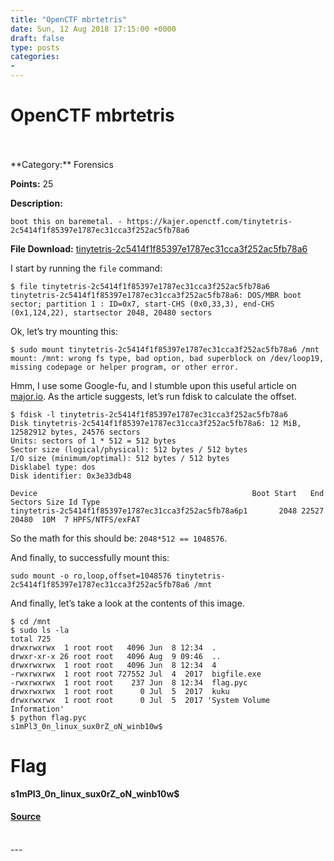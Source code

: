 ```yaml
---
title: "OpenCTF mbrtetris"
date: Sun, 12 Aug 2018 17:15:00 +0000
draft: false
type: posts
categories: 
- 
---
```

# OpenCTF mbrtetris

<br/>

<br/>
**Category:** Forensics

**Points:** 25

**Description:**

```
boot this on baremetal. - https://kajer.openctf.com/tinytetris-2c5414f1f85397e1787ec31cca3f252ac5fb78a6
```

**File Download:** [tinytetris-2c5414f1f85397e1787ec31cca3f252ac5fb78a6](https://aagallag.com/files/ctf_files/openctf/tinytetris-2c5414f1f85397e1787ec31cca3f252ac5fb78a6)

I start by running the `file` command:

```
$ file tinytetris-2c5414f1f85397e1787ec31cca3f252ac5fb78a6 
tinytetris-2c5414f1f85397e1787ec31cca3f252ac5fb78a6: DOS/MBR boot sector; partition 1 : ID=0x7, start-CHS (0x0,33,3), end-CHS (0x1,124,22), startsector 2048, 20480 sectors
```

Ok, let’s try mounting this:

```
$ sudo mount tinytetris-2c5414f1f85397e1787ec31cca3f252ac5fb78a6 /mnt
mount: /mnt: wrong fs type, bad option, bad superblock on /dev/loop19, missing codepage or helper program, or other error.
```

Hmm, I use some Google-fu, and I stumble upon this useful article on [major.io](https://major.io/2010/12/14/mounting-a-raw-partition-file-made-with-dd-or-dd_rescue-in-linux/). As the article suggests, let’s run fdisk to calculate the offset.

```
$ fdisk -l tinytetris-2c5414f1f85397e1787ec31cca3f252ac5fb78a6 
Disk tinytetris-2c5414f1f85397e1787ec31cca3f252ac5fb78a6: 12 MiB, 12582912 bytes, 24576 sectors
Units: sectors of 1 * 512 = 512 bytes
Sector size (logical/physical): 512 bytes / 512 bytes
I/O size (minimum/optimal): 512 bytes / 512 bytes
Disklabel type: dos
Disk identifier: 0x3e33db48

Device                                                Boot Start   End Sectors Size Id Type
tinytetris-2c5414f1f85397e1787ec31cca3f252ac5fb78a6p1       2048 22527   20480  10M  7 HPFS/NTFS/exFAT
```

So the math for this should be: `2048*512 == 1048576`.

And finally, to successfully mount this:

```
sudo mount -o ro,loop,offset=1048576 tinytetris-2c5414f1f85397e1787ec31cca3f252ac5fb78a6 /mnt
```

And finally, let’s take a look at the contents of this image.

```
$ cd /mnt
$ sudo ls -la
total 725
drwxrwxrwx  1 root root   4096 Jun  8 12:34  .
drwxr-xr-x 26 root root   4096 Aug  9 09:46  ..
drwxrwxrwx  1 root root   4096 Jun  8 12:34  4
-rwxrwxrwx  1 root root 727552 Jul  4  2017  bigfile.exe
-rwxrwxrwx  1 root root    237 Jun  8 12:34  flag.pyc
drwxrwxrwx  1 root root      0 Jul  5  2017  kuku
drwxrwxrwx  1 root root      0 Jul  5  2017 'System Volume Information'
$ python flag.pyc 
s1mPl3_0n_linux_sux0rZ_oN_winb10w$
```

Flag
====

**s1mPl3\_0n\_linux\_sux0rZ\_oN\_winb10w$**

#### [Source](http://b0tchsec.com/2018/openctf/mbrtetris)

<br/>
---
